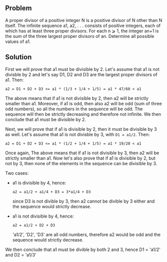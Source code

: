 ## Problem
A proper divisor of a positive integer N is a positive divisor of N other than N itself.
The infinite sequence a1, a2, . . . consists of positive integers, each of which has at least three proper
divisors. For each n ⩾ 1, the integer an+1 is the sum of the three largest proper divisors of an.
Determine all possible values of a1.

## Solution
First we will prove that a1 must be divisible by 2.
Let's assume that a1 is not divisble by 2 and let's say D1, D2 and D3 are the largest proper divisors of a1. Then: 

```
a2 = D1 + D2 + D3 <= a1 * (1/3 + 1/4 + 1/5) = a1 * 47/60 < a1
```

The above means that if a1 is not divisible by 2, then a2 will be strictly smaller than a1.
Moreover, if a1 is odd, then also a2 will be odd (sum of three odd numbers), so all the numbers in the sequence will be odd.
The sequence will then be strictly decreasing and therefore not infinite. We then conclude that a1 must be divisible by 2.


Next, we will prove that if a1 is divisible by 2, then it must be divisible by 3 as well.
Let's assume that a1 is not divisble by 3, with `D1 = a1/2`. Then: 

```
a2 = D1 + D2 + D3 <= a1 * (1/2 + 1/4 + 1/5) = a1 * 19/20 < a1
```

Once again, The above means that if a1 is not divisible by 3, then a2 will be strictly smaller than a1.
Now let's also prove that if a1 is divisible by 2, but not by 3, then none of the elements in the sequence can be divisible by 3.

Two cases:
  - a1 is divisible by 4, hence:

    ```
    a2 = a1/2 + a1/4 + D3 = 3*a1/4 + D3
    ```
    since D3 is not divible by 3, then a2 cannot be divible by 3 either and the sequence would strictly decrease.

  - a1 is not divisible by 4, hence:
    
    ```
    a2 = a1/2 + D2 + D3
    ```
    'a1/2', 'D2', 'D3' are all odd numbers, therefore a2 would be odd and the sequence would strictly decrease.

We then conclude that a1 must be divible by both 2 and 3, hence D1 = 'a1/2' and D2 = 'a1/3'


    


 
